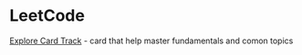 # LeetCode

[Explore Card Track](https://leetcode.com/explore/learn/card/the-leetcode-beginners-guide/679/sql-syntax/4358/) - card that help master fundamentals and comon topics